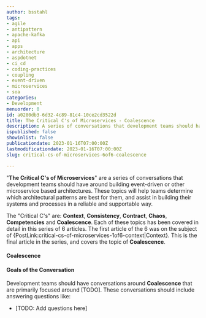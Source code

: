 ```yaml
---
author: bsstahl
tags:
- agile
- antipattern
- apache-kafka
- api
- apps
- architecture
- aspdotnet
- ci_cd
- coding-practices
- coupling
- event-driven
- microservices
- soa
categories:
- Development
menuorder: 0
id: a0280db3-6d32-4c89-81c4-10ce2cd3522d
title: The Critical C's of Microservices - Coalescence
description: A series of conversations that development teams should have around building event driven or microservice architectures
ispublished: false
showinlist: false
publicationdate: 2023-01-16T07:00:00Z
lastmodificationdate: 2023-01-16T07:00:00Z
slug: critical-cs-of-microservices-6of6-coalescence

---
```

&quot;**The Critical C's of Microservices**&quot; are a series of conversations that development teams should have around building event-driven or other microservice based architectures. These topics will help teams determine which architectural patterns are best for them, and assist in building their systems and processes in a reliable and supportable way.

The &quot;Critical C's&quot; are: **Context**, **Consistency**, **Contract**, **Chaos**, **Competencies** and **Coalescence**. Each of these topics has been covered in detail in this series of 6 articles. The first article of the 6 was on the subject of {PostLink:critical-cs-of-microservices-1of6-context|Context}. This is the final article in the series, and covers the topic of **Coalescence**.

#### Coalescence

#### Goals of the Conversation

Development teams should have conversations around **Coalescence** that are primarily focused around [TODO]. These conversations should include answering questions like:

* [TODO: Add questions here]
